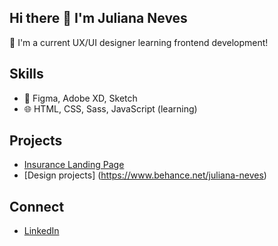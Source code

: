## Hi there 👋 I'm Juliana Neves
🌿 I'm a current UX/UI designer learning frontend development! 

## Skills
- 🎨 Figma, Adobe XD, Sketch
- 🌐 HTML, CSS, Sass, JavaScript (learning)

## Projects
- [Insurance Landing Page](https://github.com/jubsneves/insurance-landing)
- [Design projects] (https://www.behance.net/juliana-neves)

## Connect
- [LinkedIn](https://linkedin.com/in/juliana-lima-neves/)

<!--
**jubsneves/jubsneves** is a ✨ _special_ ✨ repository because its `README.md` (this file) appears on your GitHub profile.

Here are some ideas to get you started:

- 🔭 I’m currently working on ...
- 🌱 I’m currently learning ...
- 👯 I’m looking to collaborate on ...
- 🤔 I’m looking for help with ...
- 💬 Ask me about ...
- 📫 How to reach me: ...
- 😄 Pronouns: ...
- ⚡ Fun fact: ...
-->
